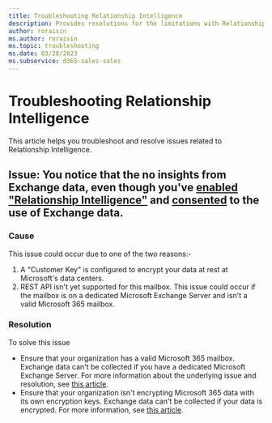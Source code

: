 ```yaml
---
title: Troubleshooting Relationship Intelligence
description: Provides resolutions for the limitations with Relationship Intelligence.
author: roraisin
ms.author: roraisin
ms.topic: troubleshooting
ms.date: 03/28/2023
ms.subservice: d365-sales-sales
---
```

# Troubleshooting Relationship Intelligence

This article helps you troubleshoot and resolve issues related to Relationship Intelligence.

## Issue: You notice that the no insights from Exchange data, even though you've [enabled "Relationship Intelligence"](https://learn.microsoft.com/en-us/dynamics365/sales/enable-ri) and [consented](https://learn.microsoft.com/en-us/dynamics365/sales/provide-consent-office365) to the use of Exchange data.

### Cause

This issue could occur due to one of the two reasons:- 
1. A "Customer Key" is configured to encrypt your data at rest at Microsoft's data centers.
2. REST API isn't yet supported for this mailbox. This issue could occur if the mailbox is on a dedicated Microsoft Exchange Server and isn't a valid Microsoft 365 mailbox.

### Resolution

To solve this issue
- Ensure that your organization has a valid Microsoft 365 mailbox. Exchange data can't be collected if you have a dedicated Microsoft Exchange Server. For more information about the underlying issue and resolution, see [this article](https://learn.microsoft.com/en-us/exchange/troubleshoot/user-and-shared-mailboxes/rest-api-is-not-yet-supported-for-this-mailbox-error).
- Ensure that your organization isn't encrypting Microsoft 365 data with its own encryption keys. Exchange data can't be collected if your data is encrypted. For more information, see [this article](https://learn.microsoft.com/en-us/microsoft-365/compliance/customer-key-set-up?view=o365-worldwide).